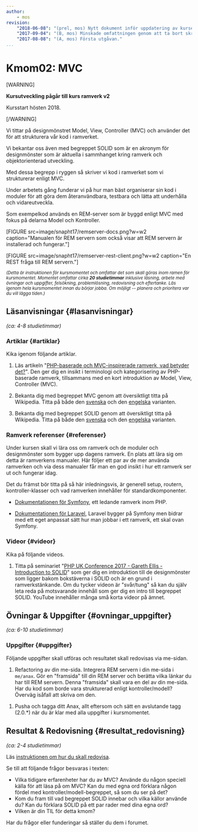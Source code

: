 ```yaml
---
author:
    - mos
revision:
    "2018-06-08": "(prel, mos) Nytt dokument inför uppdatering av kursen."
    "2017-09-04": "(B, mos) Minskade omfattningen genom att ta bort skrivuppgiften om MVC."
    "2017-08-08": "(A, mos) Första utgåvan."
...
```

Kmom02: MVC
==================================

[WARNING]

**Kursutveckling pågår till kurs ramverk v2**

Kursstart hösten 2018.

[/WARNING]

Vi tittar på designmönstret Model, View, Controller (MVC) och använder det för att strukturera vår kod i ramverket.

Vi bekantar oss även med begreppet SOLID som är en akronym för designmönster som är aktuella i sammhanget kring ramverk och objektorienterad utveckling.

Med dessa begrepp i ryggen så skriver vi kod i ramverket som vi strukturerar enligt MVC.

Under arbetets gång funderar vi på hur man bäst organiserar sin kod i moduler för att göra dem återanvändbara, testbara och lätta att underhålla och vidareutveckla.

<!--more-->

Som exempelkod används en REM-server som är byggd enligt MVC med fokus på delarna Model och Kontroller.

[FIGURE src=image/snapht17/remserver-docs.png?w=w2 caption="Manualen för REM servern som också visar att REM servern är installerad och fungerar."]

[FIGURE src=image/snapht17/remserver-rest-client.png?w=w2 caption="En REST fråga till REM servern."]



<small><i>(Detta är instruktionen för kursmomentet och omfattar det som skall göras inom ramen för kursmomentet. Momentet omfattar cirka **20 studietimmar** inklusive läsning, arbete med övningar och uppgifter, felsökning, problemlösning, redovisning och eftertanke. Läs igenom hela kursmomentet innan du börjar jobba. Om möjligt -- planera och prioritera var du vill lägga tiden.)</i></small>



Läsanvisningar  {#lasanvisningar}
---------------------------------

*(ca: 4-8 studietimmar)*



### Artiklar {#artiklar}

Kika igenom följande artiklar.

1. Läs artikeln "[PHP-baserade och MVC-inspirerade ramverk, vad betyder det?](kunskap/php-baserade-och-mvc-inspirerade-ramverk-vad-betyder-det)". Den ger dig en insikt i terminologi och kategorisering av PHP-baserade ramverk, tillsammans med en kort introduktion av Model, View, Controller (MVC).

1. Bekanta dig med begreppet MVC genom att översiktligt titta på Wikipedia. Titta på både den [svenska](https://sv.wikipedia.org/wiki/Model-View-Controller) och den [engelska](https://en.wikipedia.org/wiki/Model%E2%80%93view%E2%80%93controller) varianten.

1. Bekanta dig med begreppet SOLID genom att översiktligt titta på Wikipedia. Titta på både den [svenska](https://sv.wikipedia.org/wiki/SOLID) och den [engelska](https://en.wikipedia.org/wiki/SOLID_%28object-oriented_design%29) varianten.



### Ramverk referenser {#referenser}

Under kursen skall vi lära oss om ramverk och de moduler och designmönster som bygger upp dagens ramverk. En plats att lära sig om detta är ramverkens manualer. Här följer ett par av de mer använda ramverken och via dess manualer får man en god insikt i hur ett ramverk ser ut och fungerar idag.

Det du främst bör titta på så här inledningsvis, är generell setup, routern, kontroller-klasser och vad ramverken innehåller för standardkomponenter.

* [Dokumentationen för Symfony](https://symfony.com/doc/current/), ett ledande ramverk inom PHP. 

* [Dokumentationen för Laravel](https://laravel.com/docs/5.7), Laravel bygger på Symfony men bidrar med ett eget anpassat sätt hur man jobbar i ett ramverk, ett skal ovan Symfony.

<!--

-->



### Videor {#videor}

Kika på följande videos.

1. Titta på seminariet "[PHP UK Conference 2017 - Gareth Ellis - Introduction to SOLID](https://www.youtube.com/watch?v=86Tt2pW9pv4)" som ger dig en introduktion till de designmönster som ligger bakom bokstäverna i SOLID och är en grund i ramverkstänkande. Om du tycker videon är "svår/tung" så kan du själv leta reda på motsvarande innehåll som ger dig en intro till begreppet SOLID. YouTube innehåller många små korta videor på ämnet.



Övningar & Uppgifter  {#ovningar_uppgifter}
-------------------------------------------

*(ca: 6-10 studietimmar)*


<!--
### Övningar {#ovningar}

Gör följande övningar, de behövs normalt för att klara uppgifterna.

1. Jobba igenom artikeln "[En REM Server som Kontroller och Modell](kunskap/en-rem-server-som-kontroller-och-modell)" som ger dig ett exempel hur du skriver kod i form av en kontroller och en modell. REM servern lägger du i `kmom02/remserver`. När du är klar så placerar du den färdiga koden i `me/anax` och integrerar i din me-sida.

-->



### Uppgifter {#uppgifter}

Följande uppgifter skall utföras och resultatet skall redovisas via me-sidan.

1. Refactoring av din me-sida. Integrera REM servern i din me-sida i `me/anax`. Gör en "framsida" till din REM server och berätta vilka länkar du har till REM servern. Denna "framsida" skall vara en del av din me-sida. Har du kod som borde vara strukturerad enligt kontroller/modell? Överväg isåfall att skriva om den.

<!--
1. Gör uppgiften "[Bygg en prototyp till ett kommentarssystem](uppgift/bygg-en-prototyp-till-ett-kommentarssystem)". Du kommer igång och skriver ett enkelt kommentarssystem, det blir en prototyp för att lära sig domänen och skapa en kodbas. Spara koden under `me/anax`.
-->

1. Pusha och tagga ditt Anax, allt eftersom och sätt en avslutande tagg (2.0.\*) när du är klar med alla uppgifter i kursmomentet.

<!--
1. Skriv gruppvis en artikel om ["Model, View, Controller (MVC)"](uppgift/skriv-artikel-om-mvc). Spara artikeln i din me-sida.
-->



Resultat & Redovisning  {#resultat_redovisning}
-----------------------------------------------

*(ca: 2-4 studietimmar)*

Läs [instruktionen om hur du skall redovisa](./../redovisa).

Se till att följande frågor besvaras i texten:

* Vilka tidigare erfarenheter har du av MVC? Använde du någon speciell källa för att läsa på om MVC? Kan du med egna ord förklara någon fördel med kontroller/modell-begreppet, så som du ser på det?
* Kom du fram till vad begreppet SOLID innebar och vilka källor använde du? Kan du förklara SOLID på ett par rader med dina egna ord?
* Vilken är din TIL för detta kmom?

Har du frågor eller funderingar så ställer du dem i forumet.
